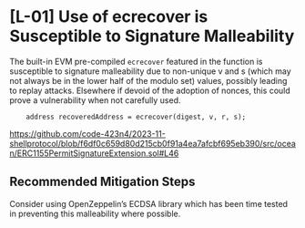 # [L-01] Use of ecrecover is Susceptible to Signature Malleability

The built-in EVM pre-compiled `ecrecover` featured in the function is susceptible to signature malleability due to non-unique v and s (which may not always be in the lower half of the modulo set) values, possibly leading to replay attacks. Elsewhere if devoid of the adoption of nonces, this could prove a vulnerability when not carefully used.

        address recoveredAddress = ecrecover(digest, v, r, s);

https://github.com/code-423n4/2023-11-shellprotocol/blob/f6df0c659d80d215cb0f91a4ea7afcbf695eb390/src/ocean/ERC1155PermitSignatureExtension.sol#L46

## Recommended Mitigation Steps
Consider using OpenZeppelin’s ECDSA library which has been time tested in preventing this malleability where possible.